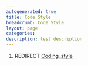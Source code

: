 ```yaml
---
autogenerated: true
title: Code Style
breadcrumb: Code Style
layout: page
categories: 
description: test description
---
```


1.  REDIRECT [Coding\_style](Coding_style)
